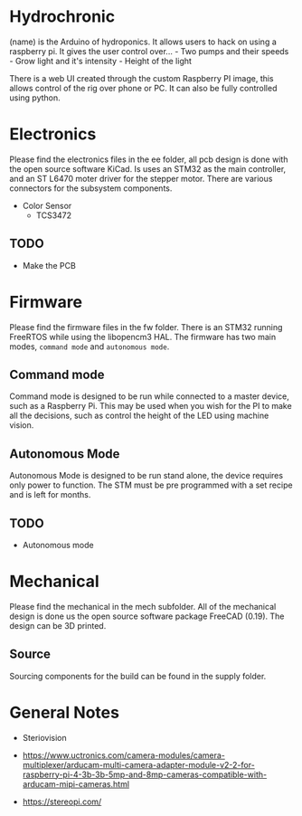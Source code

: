 # Hydrochronic
(name) is the Arduino of hydroponics. It allows users to hack on using a
raspberry pi. It gives the user control over...
    - Two pumps and their speeds
    - Grow light and it's intensity
    - Height of the light

There is a web UI created through the custom Raspberry PI image, this allows
control of the rig over phone or PC. It can also be fully controlled using
python.


# Electronics
Please find the electronics files in the ee folder, all pcb design is done with
the open source software KiCad. Is uses an STM32 as the main controller, and an
ST L6470 moter driver for the stepper motor. There are various connectors for
the subsystem components.  

- Color Sensor
    - TCS3472

## TODO
- Make the PCB


# Firmware
Please find the firmware files in the fw folder.  There is an STM32 running
FreeRTOS while using the libopencm3 HAL. The firmware has two main modes, 
`command mode` and `autonomous mode`.

## Command mode
Command mode is designed to be run while connected to a master device, such as
a Raspberry Pi. This may be used when you wish for the PI to make all the
decisions, such as control the height of the LED using machine vision.

## Autonomous Mode
Autonomous Mode is designed to be run stand alone, the device requires only
power to function. The STM must be pre programmed with a set recipe and is
left for months.

## TODO
- Autonomous mode


# Mechanical
Please find the mechanical in the mech subfolder. All of the mechanical design
is done us the open source software package FreeCAD (0.19). The design can be 3D
printed.

## Source
Sourcing components for the build can be found in the supply folder.

# General Notes
- Steriovision

- https://www.uctronics.com/camera-modules/camera-multiplexer/arducam-multi-camera-adapter-module-v2-2-for-raspberry-pi-4-3b-3b-5mp-and-8mp-cameras-compatible-with-arducam-mipi-cameras.html

- https://stereopi.com/

